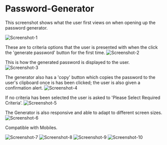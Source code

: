 # Password-Generator

This screenshot shows what the user first views on when opening up the password generator.

![Screenshot-1](https://user-images.githubusercontent.com/83360651/122856981-ab7d0700-d30f-11eb-8186-d4ce3571e0d8.JPG)

These are to criteria options that the user is presented with when the click the 'generate password' button for the first time.
![Screenshot-2](https://user-images.githubusercontent.com/83360651/122856986-ae77f780-d30f-11eb-8e3a-ec17d337653f.JPG)

This is how the generated password is displayed to the user.
![Screenshot-3](https://user-images.githubusercontent.com/83360651/122857026-bc2d7d00-d30f-11eb-8121-9a44547c89cd.JPG)

The generator also has a 'copy' button which copies the password to the user's clipboard once is has been clicked; the user is also given a confirmation alert.
![Screenshot-4](https://user-images.githubusercontent.com/83360651/122857035-c0599a80-d30f-11eb-9559-0c9993bf8162.JPG)

If no criteria has been selected the user is asked to 'Please Select Required Criteria'.
![Screenshot-5](https://user-images.githubusercontent.com/83360651/122857053-c9e30280-d30f-11eb-8baf-efc1af5367e5.JPG)

The Generator is also responsive and able to adapt to different screen sizes.
![Screenshot-6](https://user-images.githubusercontent.com/83360651/122857077-d4050100-d30f-11eb-892f-5d45f8f8e60b.JPG)

Compatible with Mobiles.


![Screenshot-7](https://user-images.githubusercontent.com/83360651/122858415-25ae8b00-d312-11eb-8b3a-b0b7b360aad6.jpeg)
![Screenshot-8](https://user-images.githubusercontent.com/83360651/122858417-26472180-d312-11eb-868b-e6a13b51af24.jpeg)
![Screenshot-9](https://user-images.githubusercontent.com/83360651/122858418-26472180-d312-11eb-99bc-67f27e06964f.jpeg)
![Screenshot-10](https://user-images.githubusercontent.com/83360651/122858421-26dfb800-d312-11eb-8bc4-5fe924314b12.jpeg)
